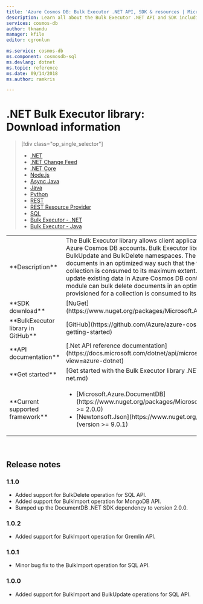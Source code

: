 ```yaml
---
title: 'Azure Cosmos DB: Bulk Executor .NET API, SDK & resources | Microsoft Docs'
description: Learn all about the Bulk Executor .NET API and SDK including release dates, retirement dates, and changes made between each version of the Azure Cosmos DB Bulk Executor .NET SDK.
services: cosmos-db
author: tknandu
manager: kfile
editor: cgronlun

ms.service: cosmos-db
ms.component: cosmosdb-sql
ms.devlang: dotnet
ms.topic: reference
ms.date: 09/14/2018
ms.author: ramkris

---
```


# .NET Bulk Executor library: Download information 

> [!div class="op_single_selector"]
> * [.NET](sql-api-sdk-dotnet.md)
> * [.NET Change Feed](sql-api-sdk-dotnet-changefeed.md)
> * [.NET Core](sql-api-sdk-dotnet-core.md)
> * [Node.js](sql-api-sdk-node.md)
> * [Async Java](sql-api-sdk-async-java.md)
> * [Java](sql-api-sdk-java.md)
> * [Python](sql-api-sdk-python.md)
> * [REST](https://docs.microsoft.com/rest/api/cosmos-db/)
> * [REST Resource Provider](https://docs.microsoft.com/rest/api/cosmos-db-resource-provider/)
> * [SQL](https://msdn.microsoft.com/library/azure/dn782250.aspx)
> * [Bulk Executor - .NET](sql-api-sdk-bulk-executor-dot-net.md)
> * [Bulk Executor - Java](sql-api-sdk-bulk-executor-java.md)

<table>

<tr><td>**Description**</td><td>The Bulk Executor library allows client applications to perform bulk operations in Azure Cosmos DB accounts. Bulk Executor library provides BulkImport, BulkUpdate and BulkDelete namespaces. The BulkImport module can bulk ingest documents in an optimized way such that the throughput provisioned for a collection is consumed to its maximum extent. The BulkUpdate module can bulk update existing data in Azure Cosmos DB containers as patches. The BulkDelete module can bulk delete documents in an optimized way such that the throughput provisioned for a collection is consumed to its maximum extent.</td></tr>

<tr><td>**SDK download**</td><td>[NuGet](https://www.nuget.org/packages/Microsoft.Azure.CosmosDB.BulkExecutor/)</td></tr>

<tr><td>**BulkExecutor library in GitHub**</td><td>[GitHub](https://github.com/Azure/azure-cosmosdb-bulkexecutor-dotnet-getting-started)</td></tr>

<tr><td>**API documentation**</td><td>[.Net API reference documentation](https://docs.microsoft.com/dotnet/api/microsoft.azure.cosmosdb.bulkexecutor?view=azure-dotnet)</td></tr>

<tr><td>**Get started**</td><td>[Get started with the Bulk Executor library .NET SDK](bulk-executor-dot-net.md)</td></tr>

<tr><td>**Current supported framework**</td><td><ul><li>[Microsoft.Azure.DocumentDB](https://www.nuget.org/packages/Microsoft.Azure.DocumentDB/)(version >= 2.0.0)</li><li>
[Newtonsoft.Json](https://www.nuget.org/packages/Newtonsoft.Json/)(version >= 9.0.1)
</li></ul></td></tr>
</table></br>

## Release notes

### <a name="1.1.0"/>1.1.0

* Added support for BulkDelete operation for SQL API.
* Added support for BulkImport operation for MongoDB API.
* Bumped up the DocumentDB .NET SDK dependency to version 2.0.0. 

### <a name="1.0.2"/>1.0.2

* Added support for BulkImport operation for Gremlin API.

### <a name="1.0.1"/>1.0.1

* Minor bug fix to the BulkImport operation for SQL API.

### <a name="1.0.0"/>1.0.0

* Added support for BulkImport and BulkUpdate operations for SQL API.
